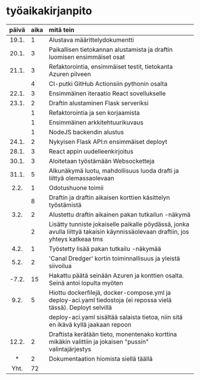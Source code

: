 # työaikakirjanpito

| päivä | aika | mitä tein  |
| :----:|:-----| :-----|
| 19.1. | 1    | Alustava määrittelydokumentti |
| 20.1. | 3    | Paikallisen tietokannan alustamista ja draftin luomisen ensimmäiset osat |
| 21.1. | 3    | Refaktorointia, ensimmäiset testit, tietokanta Azuren pilveen |
|       | 4    | CI-putki GitHub Actionsiin pythonin osalta |
| 22.1. | 3    | Ensimmäinen iteraatio React sovellukselle |
| 23.1. | 2    | Draftin alustaminen Flask serveriksi |
|       | 1    | Refaktorointia ja sen korjaamista |
|       | 1    | Ensimmäinen arkkitehtuurikuvaus |
|       | 1    | NodeJS backendin alustus |
| 24.1. | 2    | Nykyisen Flask API:n ensimmäiset deployt |
| 28.1. | 3    | React appin uudelleenkirjoitus |
| 30.1. | 3    | Aloitetaan työstämään Websocketteja |
| 31.1. | 5    | Alkunäkymä luotu, mahdollisuus luoda drafti ja liittyä olemassaolevaan |
| 2.2.  | 1    | Odotushuone toimii |
|       | 8    | Draftin ja draftin aikaisen korttien käsittelyn työstämistä |
| 3.2.  | 2    | Alustettu draftin aikainen pakan tutkailun -näkymä |
|       | 2    | Lisätty tunniste jokaiselle paikalle pöydässä, jonka avulla liittyä takaisin käynnissäolevaan draftiin, jos yhteys katkeaa tms |
| 4.2.  | 1    | Työstetty lisää pakan tutkailu -näkymää |
| 5.2.  | 2    | 'Canal Dredger' kortin toiminnallisuus ja yleistä siivoilua |
| -7.2. | 15   | Hakattu päätä seinään Azuren ja konttien osalta. Seinä antoi lopulta myöten |
| 9.2.  | 5    | Hiottu dockerfilejä, docker-compose.yml ja deploy-aci.yaml tiedostoja (ei repossa vielä tässä). Deployt selvillä |
|       |      | deploy-aci.yaml sisältää salaista tietoa, niin sitä en ikävä kyllä jaakaan repoon |
| 12.2. | 2    | Draftista kerätään tieto, monentenako korttina mikäkin valittiin ja jokaisen "pussin" valintajärjestys |
| *     | 2    | Dokumentaation hiomista siellä täällä |
| Yht.  | 72   ||
